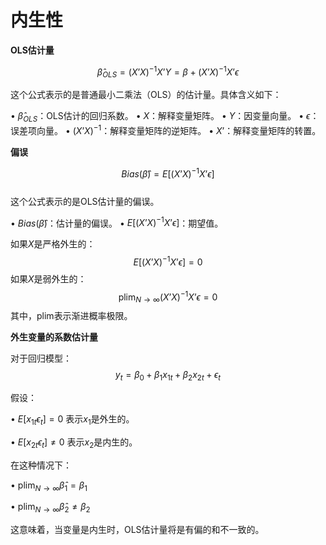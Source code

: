
# 内生性

**OLS估计量**

$$ \hat{\beta}_{OLS} = (X’X)^{-1} X’Y = \beta + (X’X)^{-1} X’\epsilon $$  

这个公式表示的是普通最小二乘法（OLS）的估计量。具体含义如下：

• $\hat{\beta}_{OLS}$：OLS估计的回归系数。
• $X$：解释变量矩阵。
• $Y$：因变量向量。
• $\epsilon$：误差项向量。
• $(X’X)^{-1}$：解释变量矩阵的逆矩阵。
• $X’$：解释变量矩阵的转置。

**偏误**

$$ Bias(\hat{\beta}) = E[(X’X)^{-1} X’\epsilon] $$  
这个公式表示的是OLS估计量的偏误。

• $Bias(\hat{\beta})$：估计量的偏误。
• $E[(X’X)^{-1} X’\epsilon]$：期望值。

如果$X$是严格外生的：
$$ E[(X’X)^{-1} X’\epsilon] = 0 $$
如果$X$是弱外生的：
$$ \text{plim}_{N \to \infty} (X’X)^{-1} X’\epsilon = 0 $$
其中，$\text{plim}$表示渐进概率极限。

**外生变量的系数估计量**

对于回归模型：
$$ y_t = \beta_0 + \beta_1 x_{1t} + \beta_2 x_{2t} + \epsilon_t $$

  

假设：

  

• $E[x_{1t}\epsilon_t] = 0$ 表示$x_1$是外生的。

• $E[x_{2t}\epsilon_t] \neq 0$ 表示$x_2$是内生的。

  

在这种情况下：

  

• $\text{plim}_{N \to \infty} \hat{\beta}_1 = \beta_1$

• $\text{plim}_{N \to \infty} \hat{\beta}_2 \neq \beta_2$

  

这意味着，当变量是内生时，OLS估计量将是有偏的和不一致的。